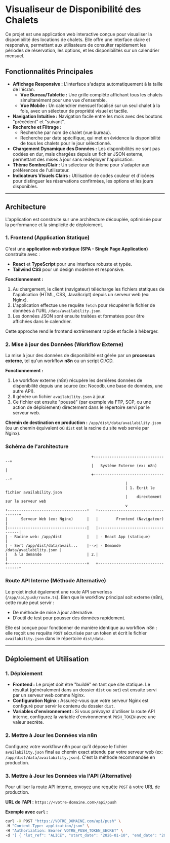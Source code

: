 # Visualiseur de Disponibilité des Chalets

Ce projet est une application web interactive conçue pour visualiser la disponibilité des locations de chalets. Elle offre une interface claire et responsive, permettant aux utilisateurs de consulter rapidement les périodes de réservation, les options, et les disponibilités sur un calendrier mensuel.

## Fonctionnalités Principales

- **Affichage Responsive :** L'interface s'adapte automatiquement à la taille de l'écran.
  - **Vue Bureau/Tablette :** Une grille complète affichant tous les chalets simultanément pour une vue d'ensemble.
  - **Vue Mobile :** Un calendrier mensuel focalisé sur un seul chalet à la fois, avec un sélecteur de propriété visuel et tactile.
- **Navigation Intuitive :** Navigation facile entre les mois avec des boutons "précédent" et "suivant".
- **Recherche et Filtrage :**
  - Recherche par nom de chalet (vue bureau).
  - Recherche par date spécifique, qui met en évidence la disponibilité de tous les chalets pour le jour sélectionné.
- **Chargement Dynamique des Données :** Les disponibilités ne sont pas codées en dur, mais chargées depuis un fichier JSON externe, permettant des mises à jour sans redéployer l'application.
- **Thème Sombre/Clair :** Un sélecteur de thème pour s'adapter aux préférences de l'utilisateur.
- **Indicateurs Visuels Clairs :** Utilisation de codes couleur et d'icônes pour distinguer les réservations confirmées, les options et les jours disponibles.

---

## Architecture

L'application est construite sur une architecture découplée, optimisée pour la performance et la simplicité de déploiement.

### 1. Frontend (Application Statique)

C'est une **application web statique (SPA - Single Page Application)** construite avec :
- **React** et **TypeScript** pour une interface robuste et typée.
- **Tailwind CSS** pour un design moderne et responsive.

**Fonctionnement :**
1. Au chargement, le client (navigateur) télécharge les fichiers statiques de l'application (HTML, CSS, JavaScript) depuis un serveur web (ex: Nginx).
2. L'application effectue une requête `fetch` pour récupérer le fichier de données à l'URL `/data/availability.json`.
3. Les données JSON sont ensuite traitées et formatées pour être affichées dans le calendrier.

Cette approche rend le frontend extrêmement rapide et facile à héberger.

### 2. Mise à jour des Données (Workflow Externe)

La mise à jour des données de disponibilité est gérée par un **processus externe**, tel qu'un workflow **n8n** ou un script CI/CD.

**Fonctionnement :**
1. Le workflow externe (n8n) récupère les dernières données de disponibilité depuis une source (ex: Nocodb, une base de données, une autre API).
2. Il génère un fichier `availability.json` à jour.
3. Ce fichier est ensuite "poussé" (par exemple via FTP, SCP, ou une action de déploiement) directement dans le répertoire servi par le serveur web.

**Chemin de destination en production :** `/app/dist/data/availability.json` (ou un chemin équivalent où `dist` est la racine du site web servie par Nginx).

### Schéma de l'architecture

```
                                      +---------------------------------+
                                      |   Système Externe (ex: n8n)     |
                                      +---------------------------------+
                                                     |
                                                     | 1. Écrit le fichier availability.json
                                                     |    directement sur le serveur web
                                                     v
+-----------------------------------+   +-----------------------------------+
|      Serveur Web (ex: Nginx)      |   |        Frontend (Navigateur)      |
|-----------------------------------|   |-----------------------------------|
| - Racine web: /app/dist           |   | - React App (statique)            |
| - Sert /app/dist/data/avail...    |-->| - Demande /data/availability.json |
|   à la demande                    | 2.|                                   |
+-----------------------------------+   +-----------------------------------+
```

### Route API Interne (Méthode Alternative)

Le projet inclut également une route API serverless (`/app/api/push/route.ts`). Bien que le workflow principal soit externe (n8n), cette route peut servir :
- De méthode de mise à jour alternative.
- D'outil de test pour pousser des données rapidement.

Elle est conçue pour fonctionner de manière identique au workflow n8n : elle reçoit une requête `POST` sécurisée par un token et écrit le fichier `availability.json` dans le répertoire `dist/data`.

---

## Déploiement et Utilisation

### 1. Déploiement

- **Frontend :** Le projet doit être "buildé" en tant que site statique. Le résultat (généralement dans un dossier `dist` ou `out`) est ensuite servi par un serveur web comme Nginx.
- **Configuration Nginx :** Assurez-vous que votre serveur Nginx est configuré pour servir le contenu du dossier `dist`.
- **Variables d'environnement :** Si vous prévoyez d'utiliser la route API interne, configurez la variable d'environnement `PUSH_TOKEN` avec une valeur secrète.

### 2. Mettre à Jour les Données via n8n

Configurez votre workflow n8n pour qu'il dépose le fichier `availability.json` final au chemin exact attendu par votre serveur web (ex: `/app/dist/data/availability.json`). C'est la méthode recommandée en production.

### 3. Mettre à Jour les Données via l'API (Alternative)

Pour utiliser la route API interne, envoyez une requête `POST` à votre URL de production.

**URL de l'API :** `https://<votre-domaine.com>/api/push`

**Exemple avec `curl` :**
```bash
curl -X POST "https://VOTRE_DOMAINE.com/api/push" \
-H "Content-Type: application/json" \
-H "Authorization: Bearer VOTRE_PUSH_TOKEN_SECRET" \
-d '[ { "lot_ref": "ALICE", "start_date": "2026-01-10", "end_date": "2026-01-17", "Mode": "reservation" } ]'
```
